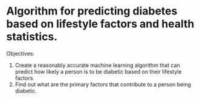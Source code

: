 # Algorithm for predicting diabetes based on lifestyle factors and health statistics.

Objectives:
1. Create a reasonably accurate machine learning algorithm that can predict how likely a person is to be diabetic based on their lifestyle factors.
2. Find out what are the primary factors that contribute to a person being diabetic.
